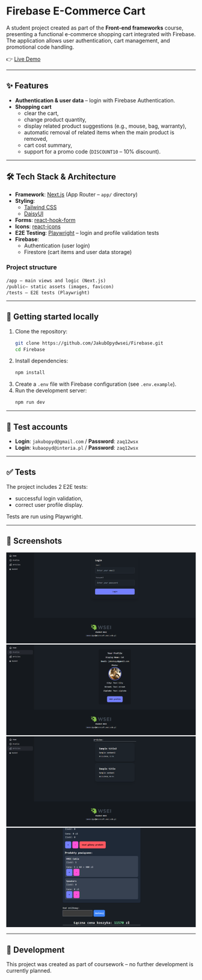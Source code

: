 # Firebase E-Commerce Cart

A student project created as part of the **Front-end frameworks** course, presenting a functional e-commerce shopping cart integrated with Firebase.
The application allows user authentication, cart management, and promotional code handling.

👉 [Live Demo](https://firebase-nextjs-jo.vercel.app/user/profile)

---

## ✨ Features

- **Authentication & user data** – login with Firebase Authentication.
- **Shopping cart** 
  - clear the cart,
  - change product quantity,
  - display related product suggestions (e.g., mouse, bag, warranty),
  - automatic removal of related items when the main product is removed,
  - cart cost summary,
  - support for a promo code (`DISCOUNT10` – 10% discount).

---

## 🛠 Tech Stack & Architecture

- **Framework**: [Next.js](https://nextjs.org/) (App Router – `app/` directory)
- **Styling**:
  - [Tailwind CSS](https://tailwindcss.com/)
  - [DaisyUI](https://daisyui.com/)
- **Forms**: [react-hook-form](https://react-hook-form.com/)
- **Icons**: [react-icons](https://react-icons.github.io/react-icons/)
- **E2E Testing**: [Playwright](https://playwright.dev/) – login and profile validation tests
- **Firebase**:
  - Authentication (user login)
  - Firestore (cart items and user data storage)

### Project structure

```
/app – main views and logic (Next.js)
/public– static assets (images, favicon)
/tests – E2E tests (Playwright)
```

---

## 🚀 Getting started locally

1. Clone the repository:
   ```bash
   git clone https://github.com/JakubOpydwsei/Firebase.git
   cd Firebase
   ```
2. Install dependencies:
   ```bash
   npm install
   ```
3. Create a `.env` file with Firebase configuration (see `.env.example`).
4. Run the development server:
   ```bash
   npm run dev
   ```

---

## 👤 Test accounts

- **Login**: `jakubopyd@gmail.com` / **Password**: `zaq12wsx`
- **Login**: `kubaopyd@interia.pl` / **Password**: `zaq12wsx`

---

## ✅ Tests

The project includes 2 E2E tests:

- successful login validation,
- correct user profile display.

Tests are run using Playwright.

---

## 📸 Screenshots

![Login Screen](./public/screenshots/login.png)
![Profile Screen](./public/screenshots/profile.png)
![Articles Screen](./public/screenshots/articles.png)
![Basket Screen](./public/screenshots/basket.png)

---

## 🔮 Development

This project was created as part of coursework – no further development is currently planned.